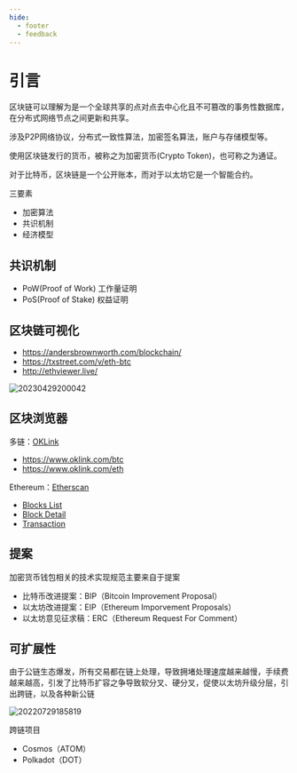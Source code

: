 ```yaml
---
hide:
  - footer
  - feedback
---
```

# 引言

区块链可以理解为是一个全球共享的点对点去中心化且不可篡改的事务性数据库，在分布式网络节点之间更新和共享。

涉及P2P网络协议，分布式一致性算法，加密签名算法，账户与存储模型等。

使用区块链发行的货币，被称之为加密货币(Crypto Token)，也可称之为通证。

对于比特币，区块链是一个公开账本，而对于以太坊它是一个智能合约。

三要素

- 加密算法
- 共识机制
- 经济模型

## 共识机制

- PoW(Proof of Work) 工作量证明
- PoS(Proof of Stake) 权益证明

## 区块链可视化

- <https://andersbrownworth.com/blockchain/>
- <https://txstreet.com/v/eth-btc>
- <http://ethviewer.live/>

![20230429200042](http://image.zuoright.com/20230429200042.png)

## 区块浏览器

多链：[OKLink](https://www.oklink.com/all-chain)

- <https://www.oklink.com/btc>
- <https://www.oklink.com/eth>

Ethereum：[Etherscan](https://etherscan.io/)

- [Blocks List](https://info.etherscan.com/exploring-block-page/)
- [Block Detail](https://info.etherscan.com/exploring-block-details-page/)
- [Transaction](https://info.etherscan.com/understanding-an-ethereum-transaction/)

## 提案

加密货币钱包相关的技术实现规范主要来自于提案

- 比特币改进提案：BIP（Bitcoin Improvement Proposal）
- 以太坊改进提案：EIP（Ethereum Imporvement Proposals）
- 以太坊意见征求稿：ERC（Ethereum Request For Comment）

## 可扩展性

由于公链生态爆发，所有交易都在链上处理，导致拥堵处理速度越来越慢，手续费越来越高，引发了比特币扩容之争导致软分叉、硬分叉，促使以太坊升级分层，引出跨链，以及各种新公链

![20220729185819](http://image.zuoright.com/20220729185819.png)

跨链项目

- Cosmos（ATOM）
- Polkadot（DOT）
